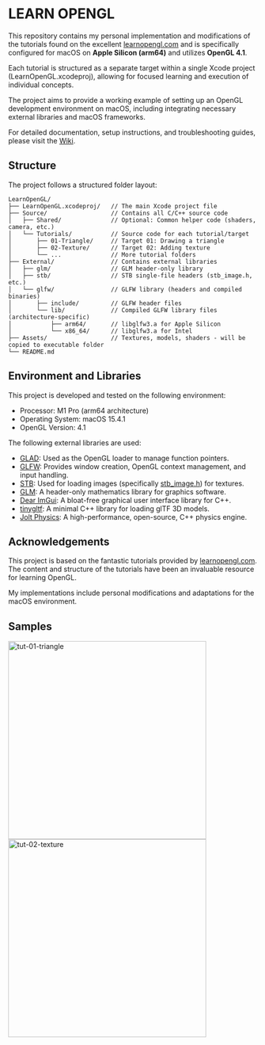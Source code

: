 # LEARN OPENGL

This repository contains my personal implementation and modifications of the tutorials found on the excellent [learnopengl.com](learnopengl.com) and is specifically configured for macOS on **Apple Silicon (arm64)** and utilizes **OpenGL 4.1**.

Each tutorial is structured as a separate target within a single Xcode project (LearnOpenGL.xcodeproj), allowing for focused learning and execution of individual concepts.

The project aims to provide a working example of setting up an OpenGL development environment on macOS, including integrating necessary external libraries and macOS frameworks.

For detailed documentation, setup instructions, and troubleshooting guides, please visit the [Wiki](https://github.com/vquanghuy/learn-opengl/wiki).

## Structure

The project follows a structured folder layout:

```
LearnOpenGL/
├── LearnOpenGL.xcodeproj/   // The main Xcode project file
├── Source/                  // Contains all C/C++ source code
│   ├── Shared/              // Optional: Common helper code (shaders, camera, etc.)
│   └── Tutorials/           // Source code for each tutorial/target
│       ├── 01-Triangle/     // Target 01: Drawing a triangle
│       ├── 02-Texture/      // Target 02: Adding texture
│       └── ...              // More tutorial folders
├── External/                // Contains external libraries
│   ├── glm/                 // GLM header-only library
│   ├── stb/                 // STB single-file headers (stb_image.h, etc.)
│   └── glfw/                // GLFW library (headers and compiled binaries)
│       ├── include/         // GLFW header files
│       └── lib/             // Compiled GLFW library files (architecture-specific)
│           ├── arm64/       // libglfw3.a for Apple Silicon
│           └── x86_64/      // libglfw3.a for Intel
├── Assets/                  // Textures, models, shaders - will be copied to executable folder
└── README.md
```

## Environment and Libraries

This project is developed and tested on the following environment:

- Processor: M1 Pro (arm64 architecture)
- Operating System: macOS 15.4.1
- OpenGL Version: 4.1

The following external libraries are used:

- [GLAD](https://glad.dav1d.de/): Used as the OpenGL loader to manage function pointers.
- [GLFW](https://www.glfw.org/): Provides window creation, OpenGL context management, and input handling.
- [STB](https://github.com/nothings/stb): Used for loading images (specifically [stb_image.h](https://github.com/nothings/stb/blob/master/stb_image.h)) for textures.
- [GLM](https://github.com/g-truc/glm): A header-only mathematics library for graphics software.
- [Dear ImGui](https://github.com/ocornut/imgui): A bloat-free graphical user interface library for C++.
- [tinygltf](https://github.com/syoyo/tinygltf): A minimal C++ library for loading glTF 3D models.
- [Jolt Physics](https://github.com/jrouwe/JoltPhysics): A high-performance, open-source, C++ physics engine.

## Acknowledgements

This project is based on the fantastic tutorials provided by [learnopengl.com](learnopengl.com). The content and structure of the tutorials have been an invaluable resource for learning OpenGL. 

My implementations include personal modifications and adaptations for the macOS environment.

## Samples

<img width="400" alt="tut-01-triangle" src="https://github.com/user-attachments/assets/52083034-a7ab-420d-b30d-432ae9fdf68e" />

<img width="400" alt="tut-02-texture" src="https://github.com/user-attachments/assets/ad73842b-d2fa-402e-bd86-bd69d9382da1" />

